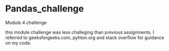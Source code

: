 # Pandas_challenge
Module 4 challenge

this module challenge was less challeging than previous assignments. I referred to geeksforgeeks.com, pyhton.org and stack overflow for guidance on my code.
